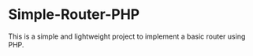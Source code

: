 # Simple-Router-PHP
This is a simple and lightweight project to implement a basic router using PHP.
